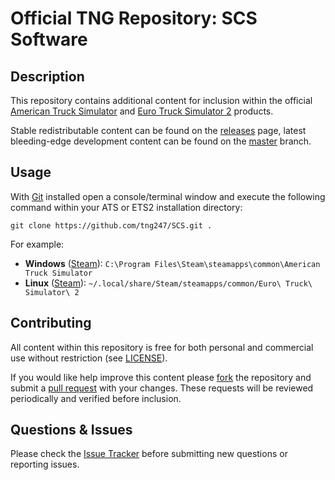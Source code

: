 # Official TNG Repository: SCS Software
## Description
This repository contains additional content for inclusion within the official [American Truck Simulator](https://americantrucksimulator.com) and [Euro Truck Simulator 2](https://eurotrucksimulator2.com) products.

Stable redistributable content can be found on the [releases](https://github.com/tng247/SCS/releases) page, latest bleeding-edge development content can be found on the [master](https://github.com/tng247/SCS/tree/master) branch.

## Usage
With [Git](https://git-scm.com) installed open a console/terminal window and execute the following command within your ATS or ETS2 installation directory:

`git clone https://github.com/tng247/SCS.git .`

For example:

* **Windows** ([Steam](http://store.steampowered.com)): `C:\Program Files\Steam\steamapps\common\American Truck Simulator`
* **Linux** ([Steam](http://store.steampowered.com)): `~/.local/share/Steam/steamapps/common/Euro\ Truck\ Simulator\ 2`

## Contributing
All content within this repository is free for both personal and commercial use without restriction (see [LICENSE](LICENSE)).

If you would like help improve this content please [fork](https://help.github.com/articles/fork-a-repo) the repository and submit a [pull request](https://github.com/tng247/SCS/pull/new/master) with your changes. These requests will be reviewed periodically and verified before inclusion.

## Questions & Issues
Please check the [Issue Tracker](https://github.com/tng247/SCS/issues) before submitting new questions or reporting issues.
